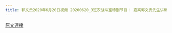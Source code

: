 ```yaml
---
title: 郭文贵2020年6月20日视频 20200620_3班农战斗室特别节目： 嘉宾郭文贵先生讲继续解读中共对全球的信息超限战 June 20，War Room Special: ‬Guest Mr Miles Guo will continue decider the CCP’s unrestricted information war against the whole world
---
```


[原文連接](https://gnews.org/ThreadView/53478522)


